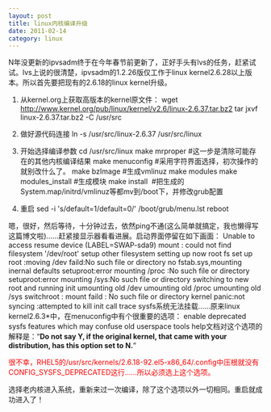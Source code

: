 ```yaml
---
layout: post
title: linux内核编译升级
date: 2011-02-14
category: linux
---
```


N年没更新的ipvsadm终于在今年春节前更新了，正好手头有lvs的任务，赶紧试试。lvs上说的很清楚，ipvsadm的1.2.26版仅工作于linux kernel2.6.28以上版本。所以首先要把现有的2.6.18的linux kernel升级。

1. 从kernel.org上获取高版本的kernel原文件：
wget http://www.kernel.org/pub/linux/kernel/v2.6/linux-2.6.37.tar.bz2
tar jxvf linux-2.6.37.tar.bz2 -C /usr/src

2. 做好源代码连接
ln -s /usr/src/linux-2.6.37 /usr/src/linux

3. 开始选择编译参数
cd /usr/src/linux
make mrproper #这一步是清除可能存在的其他内核编译结果
make menuconfig #采用字符界面选择，初次操作的就别改什么了。
make bzImage #生成vmlinuz
make modules
make modules_install #生成模块
make install  #把生成的System.map/initrd/vmlinuz等都mv到/boot下，并修改grub配置

4. 重启
sed -i 's/default=1/default=0/' /boot/grub/menu.lst
reboot

嗯，很好，然后等待，十分钟过去，依然ping不通(这么简单就搞定，我也懒得写这篇博文啦)……赶紧接显示器看看进展。启动界面停留在如下画面：
Unable to access resume device (LABEL=SWAP-sda9)
mount : could not find filesystem '/dev/root'
setup other filesystem
setting up now root fs
set up root :moving /dev faild:No such file or directory
no fstab.sys,mounting inernal defaults
setuproot:error mounting /proc :No such file or directory
setuproot:error mounting /sys:No such file or directory
switching to new root and running init
umounting old /dev
umounting old /proc
umounting old /sys
switchroot : mount faild : No such file or directory
kernel panic:not syncing :attempted to kill init
call trace
sysfs系统无法挂载……原来linux kernel2.6.3*中，在menuconfig中有个很重要的选项：
enable deprecated sysfs features which may confuse old userspace tools
help文档对这个选项的解释是：“<strong>Do not say Y, if the original kernel, that came with your distribution, has this option set to N.</strong>”

<span style="color: #ff0000;">很不幸，RHEL5的/usr/src/kernels/2.6.18-92.el5-x86_64/.config中压根就没有CONFIG_SYSFS_DEPRECATED这行……所以必须选上这个选项。</span>

选择老内核进入系统，重新来过一次编译，除了这个选项以外一切相同。重启就成功进入了！
